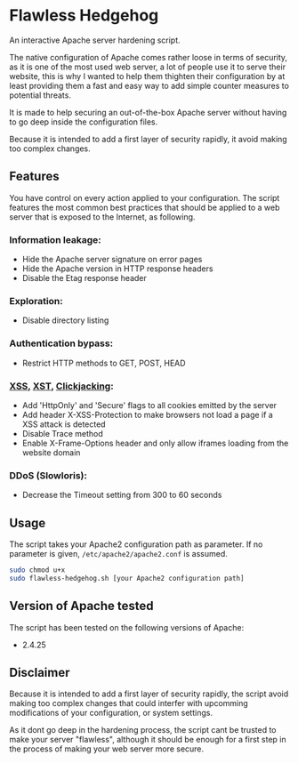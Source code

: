# Flawless Hedgehog
An interactive Apache server hardening script.

The native configuration of Apache comes rather loose in terms of security, as it is one of the most used web server, a lot of people use it to serve their website, this is why I wanted to help them thighten their configuration by at least providing them a fast and easy way to add simple counter measures to potential threats.

It is made to help securing an out-of-the-box Apache server without having to go deep inside the configuration files.

Because it is intended to add a first layer of security rapidly, it avoid making too complex changes.

## Features
You have control on every action applied to your configuration.
The script features the most common best practices that should be applied to a web server that is exposed to the Internet, as following.

### Information leakage:
- Hide the Apache server signature on error pages
- Hide the Apache version in HTTP response headers
- Disable the Etag response header

### Exploration:
- Disable directory listing

### Authentication bypass:
- Restrict HTTP methods to GET, POST, HEAD

### [XSS](https://www.owasp.org/index.php/Cross-site_Scripting_(XSS)), [XST](https://www.owasp.org/index.php/Cross_Site_Tracing), [Clickjacking](https://www.owasp.org/index.php/Clickjacking):
- Add 'HttpOnly' and 'Secure' flags to all cookies emitted by the server
- Add header X-XSS-Protection to make browsers not load a page if a XSS attack is detected
- Disable Trace method
- Enable X-Frame-Options header and only allow iframes loading from the website domain

### DDoS (Slowloris):
- Decrease the Timeout setting from 300 to 60 seconds


## Usage
The script takes your Apache2 configuration path as parameter. If no parameter is given, `/etc/apache2/apache2.conf` is assumed.
```bash
sudo chmod u+x
sudo flawless-hedgehog.sh [your Apache2 configuration path]
```

## Version of Apache tested
The script has been tested on the following versions of Apache:
- 2.4.25

## Disclaimer
Because it is intended to add a first layer of security rapidly, the script avoid making too complex changes that could interfer with upcomming modifications of your configuration, or system settings.

As it dont go deep in the hardening process, the script cant be trusted to make your server "flawless", although it should be enough for a first step in the process of making your web server more secure.
